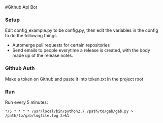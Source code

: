 #Github Api Bot 

### Setup

Edit config_example.py to be config.py, then edit the variables in the config to do the following things

* Automerge pull requests for certain repositories
* Send emails to people everytime a release is created, with the body made up of the release notes.

### Github Auth

Make a token on Github and paste it into token.txt in the project root

### Run

Run every 5 minutes:

`*/5 * * * * /usr/local/bin/python2.7 /path/to/gab/gab.py > /path/to/gab/logfile.log 2>&1`
